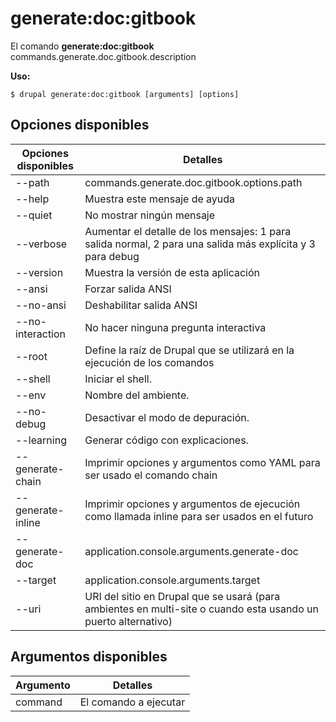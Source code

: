 # generate:doc:gitbook
El comando **generate:doc:gitbook** commands.generate.doc.gitbook.description

**Uso:**
```
$ drupal generate:doc:gitbook [arguments] [options] 
```

## Opciones disponibles
Opciones disponibles | Detalles
-------|-------------
--path | commands.generate.doc.gitbook.options.path
--help | Muestra este mensaje de ayuda
--quiet | No mostrar ningún mensaje
--verbose | Aumentar el detalle de los mensajes: 1 para salida normal, 2 para una salida más explícita y 3 para debug
--version | Muestra la versión de esta aplicación
--ansi | Forzar salida ANSI
--no-ansi | Deshabilitar salida ANSI
--no-interaction | No hacer ninguna pregunta interactiva
--root | Define la raíz de Drupal que se utilizará en la ejecución de los comandos
--shell | Iniciar el shell.
--env | Nombre del ambiente.
--no-debug | Desactivar el modo de depuración.
--learning | Generar código con explicaciones.
--generate-chain | Imprimir opciones y argumentos como YAML para ser usado el comando chain
--generate-inline | Imprimir opciones y argumentos de ejecución como llamada inline para ser usados en el futuro
--generate-doc | application.console.arguments.generate-doc
--target | application.console.arguments.target
--uri | URI del sitio en Drupal que se usará (para ambientes en multi-site o cuando esta usando un puerto alternativo)

## Argumentos disponibles
Argumento | Detalles
---------|-------------
command | El comando a ejecutar
